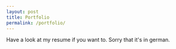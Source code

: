```yaml
---
layout: post
title: Portfolio
permalink: /portfolio/
---
```



Have a look at my resume if you want to. Sorry that it's in german.
<object data="./assets/resume.pdf" width="1000" height="1000" type='application/pdf'></object>